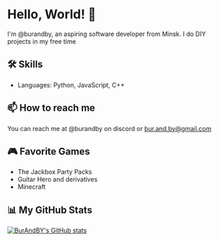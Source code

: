 # Hello, World! 👋

I'm @burandby, an aspiring software developer from Minsk.
I do DIY projects in my free time

## 🛠 Skills
- Languages: Python, JavaScript, C++

## 📫 How to reach me
You can reach me at @burandby on discord
or [bur.and.by@gmail.com](mailto://bur.and.by@gmail.com)

## 🎮 Favorite Games
* The Jackbox Party Packs
* Guitar Hero and derivatives
* Minecraft

## 📊 My GitHub Stats
[![BurAndBY's GitHub stats](https://github-readme-stats.vercel.app/api?username=burandby)](https://github.com/anuraghazra/github-readme-stats)
